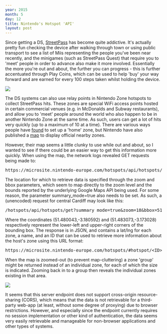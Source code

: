 ```yaml
---
year: 2015
month: 5
day: 12
title: Nintendo's Hotspot 'API'
layout: post
---
```


<p>Since getting a DS, <a href="http://www.nintendo.com/3ds/built-in-software/streetpass" target="_blank">StreetPass</a> has become quite addictive. It's actually pretty fun checking the device after walking through town or using public transport to see a list of Miis representing the people you've been near recently, and the minigames (such as StreetPass Quest) that require you to 'meet' people in order to advance also make it more involved. Essentially the more you're out and about, the further you can progress - this is further accentuated through Play Coins, which can be used to help 'buy' your way forward and are earned for every 100 steps taken whilst holding the device.</p>

<img src="/media/blog/nintendozone2.png" class="blog-image" />

<p>The DS systems can also use relay points in Nintendo Zone hotspots to collect StreetPass hits. These zones are special WiFi access points hosted in certain commercial venues (e.g. in McDonalds and Subway restaurants), and allow you to 'meet' people around the world who also happen to be in another Nintendo Zone at the same time. As such, users can get a lot of hits very quickly (up to a maximum of 10 at a time). There are various ways people have <a href="https://gbatemp.net/threads/how-to-have-a-homemade-streetpass-relay.352645" target="_blank">found</a> to set up a 'home' zone, but Nintendo have also published a <a href="https://microsite.nintendo-europe.com/hotspots" target="_blank">map</a> to display official nearby zones.</p>

<p>However, their map seems a little clunky to use while out and about, so I wanted to see if there could be an easier way to get this information more quickly. When using the map, the network logs revealed <span class="code">GET</span> requests being made to:</p>
<pre>
https://microsite.nintendo-europe.com/hotspots/api/hotspots/get
</pre>
<p>The location for which to retrieve data is specified through the <span class="code">zoom</span> and <span class="code">bbox</span> parameters, which seem to map directly to the zoom level and the bounds reported by the underlying Google Maps API being used. For some reason, the parameter <span class="code">summary_mode=true</span> also needs to be set. As such, a (unencoded) request for central Cardiff may look like this:</p>
<pre>
/hotspots/api/hotspots/get?summary_mode=true&zoom=18&bbox=51.480043,-3.180592,51.483073,-3.173028
</pre>
<p>Where the coordinates (<span class="code">51.480043,-3.180592</span>) and (<span class="code">51.483073,-3.173028</span>) respectively represent the lower-left and upper-right corners of the bounding box. The response is in JSON, and contains a lat/lng for each zone, a name, and an ID that can be used to retrieve more information about the host's zone using this URL format:</p>

<pre>https://microsite.nintendo-europe.com/hotspots/#hotspot/&lt;ID&gt;</pre> 

<p>When the map is zoomed-out (to prevent map-cluttering) a zone 'group' might be returned instead of an individual zone, for each of which the size is indicated. Zooming back in to a group then reveals the individual zones existing in that area.</p>

<img src="/media/blog/nintendozone1.png" class="blog-image right" />

<p>It seems that this server endpoint does not support cross-origin resource-sharing (CORS), which means that the data is not retrievable for a third-party web-app (at least, without some degree of proxying) due to browser restrictions. However, and especially since the endpoint currently requires no session implementation or other kind of authentication, the data seems very easily retrievable and manageable for non-browser applications and other types of systems.</p>
